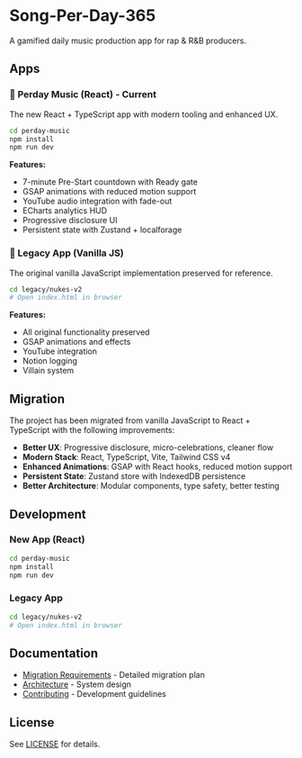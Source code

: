 # Song-Per-Day-365

A gamified daily music production app for rap & R&B producers.

## Apps

### 🚀 Perday Music (React) - **Current**
The new React + TypeScript app with modern tooling and enhanced UX.

```bash
cd perday-music
npm install
npm run dev
```

**Features:**
- 7-minute Pre-Start countdown with Ready gate
- GSAP animations with reduced motion support
- YouTube audio integration with fade-out
- ECharts analytics HUD
- Progressive disclosure UI
- Persistent state with Zustand + localforage

### 📁 Legacy App (Vanilla JS)
The original vanilla JavaScript implementation preserved for reference.

```bash
cd legacy/nukes-v2
# Open index.html in browser
```

**Features:**
- All original functionality preserved
- GSAP animations and effects
- YouTube integration
- Notion logging
- Villain system

## Migration

The project has been migrated from vanilla JavaScript to React + TypeScript with the following improvements:

- **Better UX**: Progressive disclosure, micro-celebrations, cleaner flow
- **Modern Stack**: React, TypeScript, Vite, Tailwind CSS v4
- **Enhanced Animations**: GSAP with React hooks, reduced motion support
- **Persistent State**: Zustand store with IndexedDB persistence
- **Better Architecture**: Modular components, type safety, better testing

## Development

### New App (React)
```bash
cd perday-music
npm install
npm run dev
```

### Legacy App
```bash
cd legacy/nukes-v2
# Open index.html in browser
```

## Documentation

- [Migration Requirements](./docs/perday-migration.md) - Detailed migration plan
- [Architecture](./docs/architecture.md) - System design
- [Contributing](./docs/CONTRIBUTING.md) - Development guidelines

## License

See [LICENSE](./LICENSE) for details.


